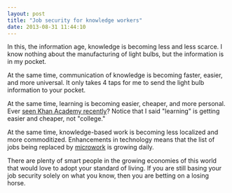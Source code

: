 ```yaml
---
layout: post
title: "Job security for knowledge workers"
date: 2013-08-31 11:44:10
---
```


<p class="p1">
  In this, the information age, knowledge is becoming less and less scarce. I know nothing about the manufacturing of light bulbs, but the information is in my pocket.
</p>

<p class="p1">
  At the same time, communication of knowledge is becoming faster, easier, and more universal. It only takes 4 taps for me to send the light bulb information to your pocket.
</p>

<p class="p1">
  At the same time, learning is becoming easier, cheaper, and more personal. Ever <a href="https://www.khanacademy.org/talks-and-interviews/other-features/v/overview-of-khanacademy-org" target="_blank" title="Do you really think that the expensive and ineffective public education model of yesterday is better then this?">seen Khan Academy recently</a>? Notice that I said "learning" is getting easier and cheaper, not "college." 
</p>

<p class="p1">
  At the same time, knowledge-based work is becoming less localized and more commoditized. Enhancements in technology means that the list of jobs being replaced by <a href="http://en.wikipedia.org/wiki/Microwork" target="_blank" title="Microwork">microwork</a> is growing daily.
</p>

<p class="p1">
  There are plenty of smart people in the growing economies of this world that would love to adopt your standard of living. If you are still basing your job security solely on what you know, then you are betting on a losing horse.
</p>